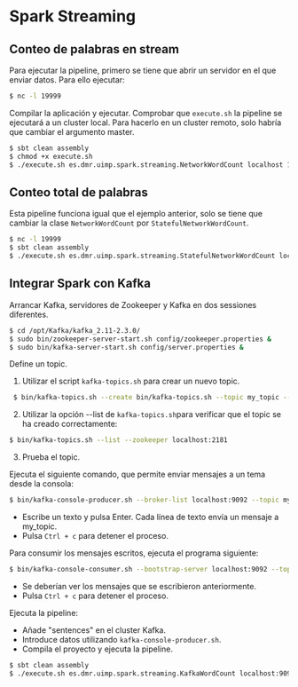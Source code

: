 # Spark Streaming

## Conteo de palabras en stream

Para ejecutar la pipeline, primero se tiene que abrir un servidor en el que enviar datos. Para ello ejecutar:
```bash
$ nc -l 19999
```

Compilar la aplicación y ejecutar. Comprobar que `execute.sh` la pipeline se ejecutará a un cluster local. Para hacerlo en un cluster remoto, solo habría que cambiar el argumento master.
```bash
$ sbt clean assembly
$ chmod +x execute.sh 
$ ./execute.sh es.dmr.uimp.spark.streaming.NetworkWordCount localhost 19999 
```

## Conteo total de palabras

Esta pipeline funciona igual que el ejemplo anterior, solo se tiene que cambiar la clase `NetworkWordCount` por `StatefulNetworkWordCount`.
```bash
$ nc -l 19999
$ sbt clean assembly
$ ./execute.sh es.dmr.uimp.spark.streaming.StatefulNetworkWordCount localhost 19999 
```

## Integrar Spark con Kafka 

Arrancar Kafka, servidores de Zookeeper y Kafka en dos sessiones diferentes.
```bash
$ cd /opt/Kafka/kafka_2.11-2.3.0/
$ sudo bin/zookeeper-server-start.sh config/zookeeper.properties & 
$ sudo bin/kafka-server-start.sh config/server.properties & 
```
Define un topic.

1. Utilizar el script `kafka-topics.sh` para crear un nuevo topic.
```bash
 $ bin/kafka-topics.sh --create bin/kafka-topics.sh --topic my_topic --partitions 1 --replication-factor 1 --zookeeper localhost:2181
```
2. Utilizar la opción --list de `kafka-topics.sh`para verificar que el topic se ha creado correctamente:
```bash
$ bin/kafka-topics.sh --list --zookeeper localhost:2181
```
3. Prueba el topic.

Ejecuta el siguiente comando, que permite enviar mensajes a un tema desde la consola:
```bash
$ bin/kafka-console-producer.sh --broker-list localhost:9092 --topic my_topic
```
- Escribe un texto y pulsa Enter. Cada línea de texto envía un mensaje a my_topic.
- Pulsa `Ctrl + c` para detener el proceso.

Para consumir los mensajes escritos, ejecuta el programa siguiente:
```bash
$ bin/kafka-console-consumer.sh --bootstrap-server localhost:9092 --topic my_topic --from-beginning
```
- Se deberían ver los mensajes que se escribieron anteriormente.
- Pulsa `Ctrl + c` para detener el proceso.

Ejecuta la pipeline:

- Añade "sentences" en el cluster Kafka.
- Introduce datos utilizando `kafka-console-producer.sh`.
- Compila el proyecto y ejecuta la pipeline.
```bash
$ sbt clean assembly
$ ./execute.sh es.dmr.uimp.spark.streaming.KafkaWordCount localhost:9092 kafkaConsumer sentences 1
```
